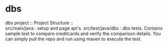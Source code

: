 # dbs
dbs project ::
Project Structure ::  
src/main/java : setup and page api's.
src/test/java/dbs : dbs tests.
Contains sample test to compare creditcards and verify the comparison details.
You can simply pull the repo and run using maven to execute the test.

